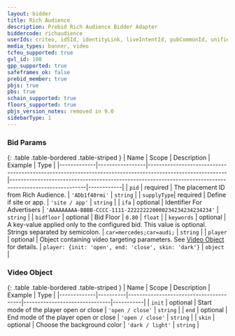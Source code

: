 ```yaml
---
layout: bidder
title: Rich Audience
description: Prebid Rich Audience Bidder Adapter
biddercode: richaudience
userIds: criteo, id5Id, identityLink, liveIntentId, pubCommonId, unifiedId
media_types: banner, video
tcfeu_supported: true
gvl_id: 108
gpp_supported: true
safeframes_ok: false
prebid_member: true
pbjs: true
pbs: true
schain_supported: true
floors_supported: true
pbjs_version_notes: removed in 9.0
sidebarType: 1
---
```


### Bid Params

{: .table .table-bordered .table-striped }
| Name        | Scope           | Description                                                                                              | Example                                                                                                 | Type       |
|-------------|-----------------|----------------------------------------------------------------------------------------------------------|---------------------------------------------------------------------------------------------------------|------------|
| `pid`       | required        | The placement ID from Rich Audience.                                                                     | `'ADb1f40rmi'`                                                                                          | `string`   |
| `supplyType`| required        | Define if site or app.                                                                                   | `'site / app'`                                                                                          | `string`   |
| `ifa`       | optional        | Identifier For Advertisers                                                                               | `'AAAAAAAAA-BBBB-CCCC-1111-222222220000234234234234234'`                                                | `string`   |
| `bidfloor`  | optional        | Bid Floor                                                                                                | `0.80`                                                                                                  | `float`    |
| `keywords`  | optional        | A key-value applied only to the configured bid. This value is optional. Strings separated by semicolon.  | `car=mercedes;car=audi;`                                                                                | `string`   |
| `player`    | optional        | Object containing video targeting parameters. See [Video Object](#ra-video-object) for details.          | `player: {init: 'open', end: 'close', skin: 'dark'}`                                                    | `object`   |

<a name="ra-video-object"></a>

### Video Object

{: .table .table-bordered .table-striped }
| Name        | Scope    | Description                            | Example                       | Type      |
|-------------|----------|----------------------------------------|-------------------------------|-----------|
| `init`      | optional | Start mode of the player open or close | `'open / close'`              | `string`  |
| `end`       | optional | End mode of the player open or close   | `'open / close'`              | `string`  |
| `skin`      | optional | Choose the background color            | `'dark / light'`              | `string`  |
